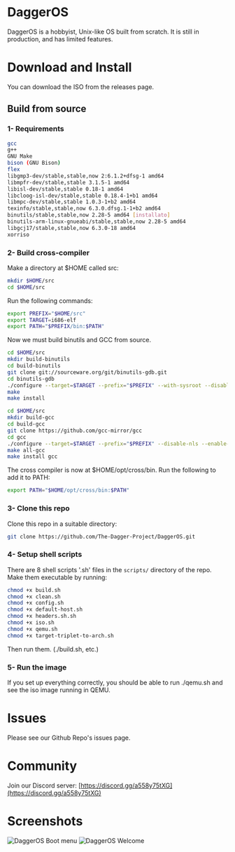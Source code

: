 # DaggerOS
DaggerOS is a hobbyist, Unix-like OS built from scratch. It is still in production, and has limited features.

# Download and Install
You can download the ISO from the releases page.

## Build from source
### 1- Requirements
```bash
gcc 
g++ 
GNU Make 
bison (GNU Bison) 
flex 
libgmp3-dev/stable,stable,now 2:6.1.2+dfsg-1 amd64
libmpfr-dev/stable,stable 3.1.5-1 amd64
libisl-dev/stable,stable 0.18-1 amd64
libcloog-isl-dev/stable,stable 0.18.4-1+b1 amd64
libmpc-dev/stable,stable 1.0.3-1+b2 amd64
texinfo/stable,stable,now 6.3.0.dfsg.1-1+b2 amd64
binutils/stable,stable,now 2.28-5 amd64 [installato]
binutils-arm-linux-gnueabi/stable,stable,now 2.28-5 amd64
libgcj17/stable,stable,now 6.3.0-18 amd64 
xorriso
```

### 2- Build cross-compiler
Make a directory at $HOME called src:
```bash
mkdir $HOME/src
cd $HOME/src
```
Run the following commands:
```bash
export PREFIX="$HOME/src"
export TARGET=i686-elf
export PATH="$PREFIX/bin:$PATH"
```
Now we must build binutils and GCC from source.
```bash
cd $HOME/src
mkdir build-binutils
cd build-binutils
git clone git://sourceware.org/git/binutils-gdb.git
cd binutils-gdb
./configure --target=$TARGET --prefix="$PREFIX" --with-sysroot --disable-nls --disable-werror
make
make install
```

```bash
cd $HOME/src
mkdir build-gcc
cd build-gcc
git clone https://github.com/gcc-mirror/gcc
cd gcc
./configure --target=$TARGET --prefix="$PREFIX" --disable-nls --enable-languages=c,c++ --without-headers
make all-gcc
make install gcc
```
The cross compiler is now at $HOME/opt/cross/bin. Run the following to add it to PATH:
```bash
export PATH="$HOME/opt/cross/bin:$PATH"
```

### 3- Clone this repo
Clone this repo in a suitable directory:
```bash
git clone https://github.com/The-Dagger-Project/DaggerOS.git
```

### 4- Setup shell scripts
There are 8 shell scripts '.sh' files in the `scripts/` directory of the repo. Make them executable by running:
```bash
chmod +x build.sh
chmod +x clean.sh
chmod +x config.sh
chmod +x default-host.sh
chmod +x headers.sh.sh
chmod +x iso.sh
chmod +x qemu.sh
chmod +x target-triplet-to-arch.sh
```
Then run them. (./build.sh, etc.)

### 5- Run the image
If you set up everything correctly, you should be able to run ./qemu.sh and see the iso image running in QEMU.

# Issues
Please see our Github Repo's issues page.

# Community
Join our Discord server: [https://discord.gg/a558y75tXG](https://discord.gg/a558y75tXG)

# Screenshots
![DaggerOS Boot menu](/images/daggeros-grub.png)
![DaggerOS Welcome](/images/daggeros-welcome.png)
